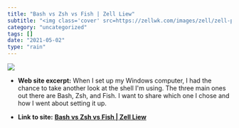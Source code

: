 ```yaml
---
title: "Bash vs Zsh vs Fish | Zell Liew"
subtitle: "<img class='cover' src=https://zellwk.com/images/zell/zell-profile-pic.jpg>"
category: "uncategorized"
tags: []
date: "2021-05-02"
type: "rain"
---
```

<img class="cover" src=https://zellwk.com/images/zell/zell-profile-pic.jpg>



* **Web site excerpt:** When I set up my Windows computer, I had the chance to take another look at the shell I'm using. The three main ones out there are Bash, Zsh, and Fish. I want to share which one I chose and how I went about setting it up.

* **Link to site:** **[Bash vs Zsh vs Fish | Zell Liew](https://zellwk.com/blog/bash-zsh-fish/)**